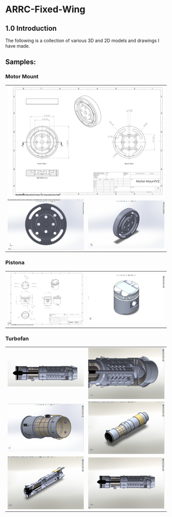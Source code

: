 # ARRC-Fixed-Wing

## 1.0 Introduction  
The following is a collection of various 3D and 2D models and drawings I have made. 

## Samples:
### Motor Mount
<table>
  <tr>
    <td colspan="2" align="center"><img src="images/MM0.png" alt="MM0" width="800"></td>
  </tr>
  <tr>
    <td><img src="images/MM1.png" alt="MM1" width="400"></td>
    <td><img src="images/MM2.png" alt="MM2" width="400"></td>
  </tr>
</table>

### Pistona
<table>
  <tr>
    <td><img src="images/P1.png" alt="P1" width="400"></td>
    <td><img src="images/P2.png" alt="P2" width="400"></td>
  </tr>
</table>

### Turbofan
<table>
  <tr>
    <td><img src="images/TF1.png" alt="TF1" width="400"></td>
    <td><img src="images/TF2.png" alt="TF2" width="400"></td>
  </tr>
  <tr>
    <td><img src="images/TF3.png" alt="TF3" width="400"></td>
    <td><img src="images/TF4.png" alt="TF4" width="400"></td>
  </tr>
  <tr>
    <td><img src="images/TF5.png" alt="TF5" width="400"></td>
    <td><img src="images/TF6.png" alt="TF6" width="400"></td>
  </tr>
</table>
